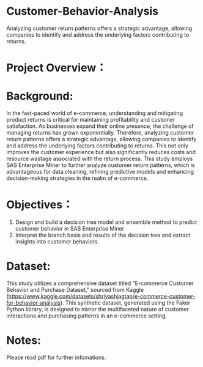 # Customer-Behavior-Analysis
Analyzing customer return patterns offers a strategic advantage, allowing companies to identify and address the underlying factors contributing to returns. 

# Project Overview：
# Background:
In the fast-paced world of e-commerce, understanding and mitigating product returns is critical for maintaining profitability and customer satisfaction. As businesses expand their online presence, the challenge of managing returns has grown exponentially. Therefore, analyzing customer return patterns offers a strategic advantage, allowing companies to identify and address the underlying factors contributing to returns. This not only improves the customer experience but also significantly reduces costs and resource wastage associated with the return process. 
This study employs SAS Enterprise Miner to further analyze customer return patterns, which is advantageous for data cleaning, refining predictive models and enhancing decision-making strategies in the realm of e-commerce. 

# Objectives：
1.	Design and build a decision tree model and ensemble method to predict customer behavior in SAS Enterprise Miner
2.	Interpret the branch basis and results of the decision tree and extract insights into customer behaviors.

# Dataset:
This study utilizes a comprehensive dataset titled "E-commerce Customer Behavior and Purchase Dataset," sourced from Kaggle (https://www.kaggle.com/datasets/shriyashjagtap/e-commerce-customer-for-behavior-analysis). This synthetic dataset, generated using the Faker Python library, is designed to mirror the multifaceted nature of customer interactions and purchasing patterns in an e-commerce setting.

# Notes:
Please read pdf for further infomations.
